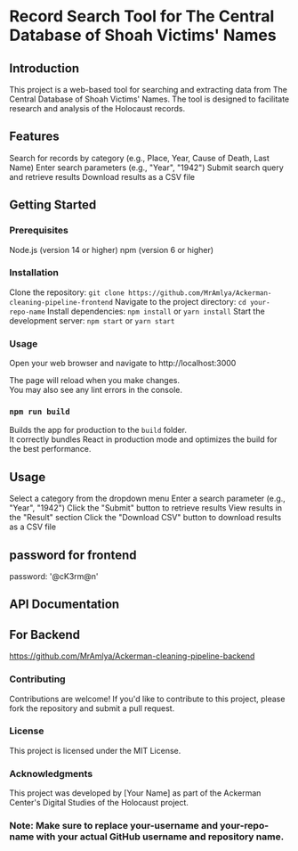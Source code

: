 # Record Search Tool for The Central Database of Shoah Victims' Names

## Introduction
This project is a web-based tool for searching and extracting data from The Central Database of Shoah Victims' Names. The tool is designed to facilitate research and analysis of the Holocaust records.

## Features
Search for records by category (e.g., Place, Year, Cause of Death, Last Name)
Enter search parameters (e.g., "Year", "1942")
Submit search query and retrieve results
Download results as a CSV file


## Getting Started

### Prerequisites

Node.js (version 14 or higher)
npm (version 6 or higher)


### Installation
Clone the repository: `git clone https://github.com/MrAmlya/Ackerman-cleaning-pipeline-frontend`
Navigate to the project directory: `cd your-repo-name`
Install dependencies: `npm install` or `yarn install`
Start the development server: `npm start` or `yarn start`


### Usage

Open your web browser and navigate to http://localhost:3000

The page will reload when you make changes.\
You may also see any lint errors in the console.


### `npm run build`

Builds the app for production to the `build` folder.\
It correctly bundles React in production mode and optimizes the build for the best performance.


## Usage
Select a category from the dropdown menu
Enter a search parameter (e.g., "Year", "1942")
Click the "Submit" button to retrieve results
View results in the "Result" section
Click the "Download CSV" button to download results as a CSV file


## password for frontend
password: '@cK3rm@n'


## API Documentation

## For Backend
https://github.com/MrAmlya/Ackerman-cleaning-pipeline-backend



### Contributing
Contributions are welcome! If you'd like to contribute to this project, please fork the repository and submit a pull request.

### License
This project is licensed under the MIT License.

### Acknowledgments
This project was developed by [Your Name] as part of the Ackerman Center's Digital Studies of the Holocaust project.

### Note: Make sure to replace your-username and your-repo-name with your actual GitHub username and repository name.